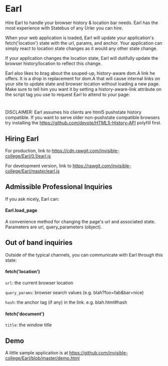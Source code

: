 # Earl
Hire Earl to handle your browser history & location bar needs. Earl has the most experience with Statebus of any Urler you can hire. 

When your web application is loaded, Earl will update your application's 
fetch('location') state with the url, params, and anchor. Your application 
can simply react to location state changes as it would any other state change. 

If your application changes the location state, Earl will dutifully update 
the browser history/location to reflect this change. 

Earl also likes to brag about the souped-up, history-aware dom.A link he 
offers. It is a drop in replacement for dom.A that will cause internal links
on your site to update state and browser location without loading a new page.
Make sure to tell him you want it by setting a history-aware-link attribute
on the script tag you use to request Earl to attend to your page:

# <script src="/path/to/earl.js" history-aware-links></script> 

DISCLAIMER: Earl assumes his clients are html5 pushstate history compatible. 
If you want to serve older non-pushstate compatible browsers try installing the 
https://github.com/devote/HTML5-History-API polyfill first. 

## Hiring Earl

For production, link to https://cdn.rawgit.com/invisible-college/Earl/0.1/earl.js

For development version, link to https://rawgit.com/invisible-college/Earl/master/earl.js

## Admissible Professional Inquiries

If you ask nicely, Earl can:

#### Earl.load_page
A convenience method for changing the page's url and associated state. Parameters are url, query_parameters (object).

## Out of band inquiries

Outside of the typical channels, you can communicate with Earl through this state:

#### fetch('location')

`url`: the current browser location

`query_params`: browser search values (e.g. blah?foo=fab&bar=nice)

`hash`: the anchor tag (if any) in the link. e.g. blah.html#hash

#### fetch('document')

`title`: the window title

## Demo

A little sample application is at https://github.com/invisible-college/Earl/blob/master/demo.html
